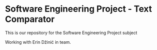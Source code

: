 # Software Engineering Project - Text Comparator

This is our repository for the Software Engineering Project subject

Working with Erin Džinić in team.
